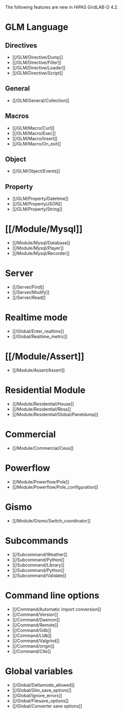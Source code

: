 The following features are new in HiPAS GridLAB-D 4.2.

# GLM Language
## Directives
* [[/GLM/Directive/Dump]]
* [[/GLM/Directive/Filter]]
* [[/GLM/Directive/Loader]]
* [[/GLM/Directive/Script]]
## General
* [[/GLM/General/Collection]]
## Macros
* [[/GLM/Macro/Curl]]
* [[/GLM/Macro/Exec]]
* [[/GLM/Macro/Insert]]
* [[/GLM/Macro/On_exit]]
## Object
* [[/GLM/Object/Events]]
## Property
* [[/GLM/Property/Datetime]]
* [[/GLM/Property/JSON]]
* [[/GLM/Property/String]]

# [[/Module/Mysql]]
* [[/Module/Mysql/Database]]
* [[/Module/Mysql/Player]]
* [[/Module/Mysql/Recorder]]

# Server
* [[/Server/Find]]
* [[/Server/Modify]]
* [[/Server/Read]]

# Realtime mode
* [[/Global/Enter_realtime]]
* [[/Global/Realtime_metric]]

# [[/Module/Assert]]
* [[/Module/Assert/Assert]]

# Residential Module
* [[/Module/Residential/House]]
* [[/Module/Residential/Rbsa]]
* [[/Module/Residential/Global/Paneldump]]

# Commercial
* [[/Module/Commercial/Ceus]]

# Powerflow
* [[/Module/Powerflow/Pole]]
* [[/Module/Powerflow/Pole_configuration]]

# Gismo
* [[/Module/Gismo/Switch_coordinator]]

# Subcommands
* [[/Subcommand/Weather]]
* [[/Subcommand/Python]]
* [[/Subcommand/Library]]
* [[/Subcommand/Python]]
* [[/Subcommand/Validate]]

# Command line options
* [[/Command/Automatic import conversion]]
* [[/Command/Version]]
* [[/Command/Daemon]]
* [[/Command/Remote]]
* [[/Command/Gdb]]
* [[/Command/Lldb]]
* [[/Command/Valgrind]]
* [[/Command/origin]]
* [[/Command/Cite]]

# Global variables
* [[/Global/Deltamode_allowed]]
* [[/Global/Glm_save_options]]
* [[/Global/Ignore_errors]]
* [[/Global/Filesave_options]]
* [[/Global/Converter save options]]

